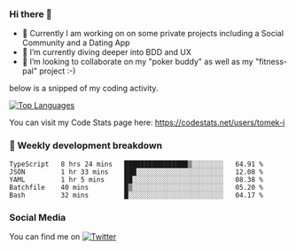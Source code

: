 ### Hi there 👋


- 🔭 Currently I am working on on some private projects including a Social Community and a Dating App
- 🌱 I’m currently diving deeper into BDD and UX
- 👯 I’m looking to collaborate on my "poker buddy" as well as my "fitness-pal" project :-)

below is a snipped of my coding activity.
<!--
**tomek-i/tomek-i** is a ✨ _special_ ✨ repository because its `README.md` (this file) appears on your GitHub profile.

Here are some ideas to get you started:

- 🔭 I’m currently working on ...
- 🌱 I’m currently learning ...
- 👯 I’m looking to collaborate on ...
- 🤔 I’m looking for help with ...
- 💬 Ask me about ...
- 📫 How to reach me: ...
- 😄 Pronouns: ...
- ⚡ Fun fact: ...
-->
[![Top Languages](https://github-readme-stats.vercel.app/api/top-langs/?username=tomek-i&layout=compact)](https://github.com/tomek-i)

You can visit my Code Stats page here: https://codestats.net/users/tomek-i

### 💬 Weekly development breakdown
<!--START_SECTION:waka-->
```text
TypeScript   8 hrs 24 mins   ████████████████▒░░░░░░░░   64.91 % 
JSON         1 hr 33 mins    ███░░░░░░░░░░░░░░░░░░░░░░   12.08 % 
YAML         1 hr 5 mins     ██░░░░░░░░░░░░░░░░░░░░░░░   08.38 % 
Batchfile    40 mins         █▒░░░░░░░░░░░░░░░░░░░░░░░   05.20 % 
Bash         32 mins         █░░░░░░░░░░░░░░░░░░░░░░░░   04.17 % 
```
<!--END_SECTION:waka-->

<!-- Actual text -->

### Social Media
You can find me on [![Twitter][1.2]][1]

<!-- Icons -->

[1.2]: http://i.imgur.com/wWzX9uB.png 


<!-- Links to your social media accounts -->

[1]: https://twitter.com/tomek_i

